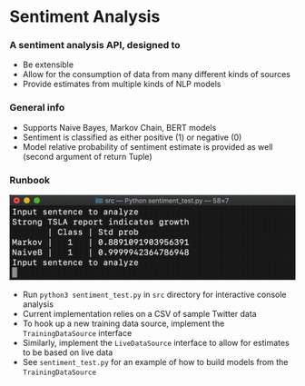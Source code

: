 # Sentiment Analysis
### A sentiment analysis API, designed to 
* Be extensible 
* Allow for the consumption of data from many different kinds of sources
* Provide estimates from multiple kinds of NLP models
### General info
* Supports Naive Bayes, Markov Chain, BERT models
* Sentiment is classified as either positive (1) or negative (0)
* Model relative probability of sentiment estimate is provided as well (second argument of return Tuple)
### Runbook
![](sentiment_analysis_demo.gif)
* Run `python3 sentiment_test.py` in `src` directory for interactive console analysis
* Current implementation relies on a CSV of sample Twitter data
* To hook up a new training data source, implement the `TrainingDataSource` interface
* Similarly, implement the `LiveDataSource` interface to allow for estimates to be based on live data
* See `sentiment_test.py` for an example of how to build models from the `TrainingDataSource`
 